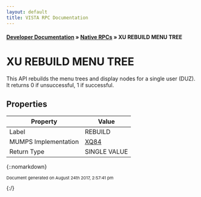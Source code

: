 ```yaml
---
layout: default
title: VISTA RPC Documentation
---
```


#### [Developer Documentation](../index) &#187; [Native RPCs](TableOfContents) &#187; XU REBUILD MENU TREE<br/>
# XU REBUILD MENU TREE

This API rebuilds the menu trees and display nodes for a single user (DUZ). It returns 0 if unsuccessful, 1 if successful.

## Properties

Property | Value
--- | ---
Label | REBUILD
MUMPS Implementation | [XQ84](http://code.osehra.org/dox/Routine_XQ84_source.html)
Return Type | SINGLE VALUE




{::nomarkdown} <br/><p style="font-size: 11px">Document generated on August 24th 2017, 2:57:41 pm</p>{:/}
